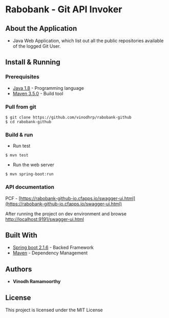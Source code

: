 # Rabobank - Git API Invoker


## About the Application
* Java Web Application, which list out all the public repositories available of the logged Git User. 

## Install & Running
 
### Prerequisites
* [Java 1.8](http://www.oracle.com/technetwork/java/javase/downloads/index.html)  - Programming language
* [Maven 3.5.0](https://maven.apache.org/download.cgi) - Build tool


### Pull from git 
```
$ git clone https://github.com/vinodhrp/rabobank-github
$ cd rabobank-github
```

### Build & run 

* Run test
```
$ mvn test
```

* Run the web server
```
$ mvn spring-boot:run
```


### API documentation
PCF - 
[https://rabobank-github-io.cfapps.io/swagger-ui.html](https://rabobank-github-io.cfapps.io/swagger-ui.html)

After running the project on dev environment and browse
[http://localhost:9191/swagger-ui.html](http://localhost:9191/swagger-ui.html)



## Built With
* [Spring boot 2.1.6](https://projects.spring.io/spring-boot/) - Backed Framework
* [Maven](https://maven.apache.org/) - Dependency Management

## Authors

* **Vinodh Ramamoorthy**

## License

This project is licensed under the MIT License

